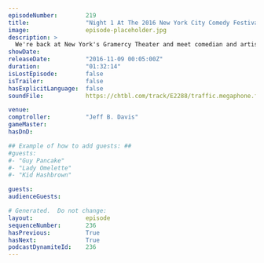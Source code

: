 ```yaml
---
episodeNumber:        219
title:                "Night 1 At The 2016 New York City Comedy Festival!"
image:                episode-placeholder.jpg
description: >
  We're back at New York's Gramercy Theater and meet comedian and artist Mary Houlihan as well as Evan Shapiro, the Founder SeeSo, the home of Harmonquest!
showDate:             
releaseDate:          "2016-11-09 00:05:00Z"
duration:             "01:32:14"
isLostEpisode:        false
isTrailer:            false
hasExplicitLanguage:  false
soundFile:            https://chtbl.com/track/E2288/traffic.megaphone.fm/STA9252200176.mp3

venue:                
comptroller:          "Jeff B. Davis"
gameMaster:           
hasDnD:               

## Example of how to add guests: ##
#guests:
#- "Guy Pancake"
#- "Lady Omelette"
#- "Kid Hashbrown"

guests:
audienceGuests:

# Generated.  Do not change:
layout:               episode
sequenceNumber:       236
hasPrevious:          True
hasNext:              True
podcastDynamiteId:    236
---
```


<!-- The episode description will be rendered here -->
<!-- Add your content below here -->

